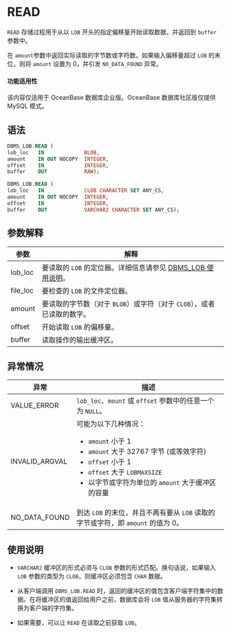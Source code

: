 READ 
=========================

`READ` 存储过程用于从以 `LOB` 开头的指定偏移量开始读取数据，并返回到 `buffer` 参数中。

在 `amount`参数中返回实际读取的字节数或字符数。如果输入偏移量超过 `LOB` 的末位，则将 `amount` 设置为 0，并引发 `NO_DATA_FOUND` 异常。

  <main id="notice" >
    <h4>功能适用性</h4>
    <p>该内容仅适用于 OceanBase 数据库企业版。OceanBase 数据库社区版仅提供 MySQL 模式。</p>
  </main>

语法 
-----------

```sql
DBMS_LOB.READ (
lob_loc   IN             BLOB,
amount    IN OUT NOCOPY  INTEGER,
offset    IN             INTEGER,
buffer    OUT            RAW);

DBMS_LOB.READ (
lob_loc   IN             CLOB CHARACTER SET ANY_CS,
amount    IN OUT NOCOPY  INTEGER,
offset    IN             INTEGER,
buffer    OUT            VARCHAR2 CHARACTER SET ANY_CS);
```



参数解释 
-------------



|  **参数**  |                                    **解释**                                     |
|----------|-------------------------------------------------------------------------------|
| lob_loc  | 要读取的 `LOB` 的定位器。详细信息请参见 [DBMS_LOB 使用说明](../800.dbms-lob-oracle/100.dbms-lob-overview-oracle.md)。 |
| file_loc | 要检查的 `LOB` 的文件定位器。                                                            |
| amount   | 要读取的字节数（对于 `BLOB`）或字符（对于 `CLOB`），或者已读取的数字。                                    |
| offset   | 开始读取 `LOB` 的偏移量。                                                              |
| buffer   | 读取操作的输出缓冲区。                                                                   |



异常情况 
-------------



|     **异常**     |                                                                                                                                                                        **描述**                                                                                                                                                                        |
|----------------|------------------------------------------------------------------------------------------------------------------------------------------------------------------------------------------------------------------------------------------------------------------------------------------------------------------------------------------------------|
| VALUE_ERROR    | `lob_loc`、`mount` 或 `offset` 参数中的任意一个为 `NULL`。                                                                                                                                                                                                                                                                                                       |
| INVALID_ARGVAL | 可能为以下几种情况： <ul><li> `amount` 小于 1   </li><li> `amount` 大于 32767 字节 (或等效字符)   </li><li> `offset` 小于 1   </li><li> `offset` 大于 `LOBMAXSIZE`   </li><li> 以字节或字符为单位的 `amount` 大于缓冲区的容量 </li></ul>    |
| NO_DATA_FOUND  | 到达 `LOB` 的末位，并且不再有要从 `LOB` 读取的字节或字符，即 `amount` 的值为 0。                                                                                                                                                                                                                                                                                                |



使用说明 
-------------

* `VARCHAR2` 缓冲区的形式必须与 `CLOB` 参数的形式匹配。换句话说，如果输入 `LOB` 参数的类型为 `CLOB`，则缓冲区必须包含 `CHAR` 数据。

  

* 从客户端调用 `DBMS_LOB.READ` 时，返回的缓冲区的值包含客户端字符集中的数据。在将缓冲区的值返回给用户之前，数据库会将 `LOB` 值从服务器的字符集转换为客户端的字符集。

  

* 如果需要，可以让 `READ` 在读取之前获取 `LOB`。

  



